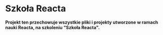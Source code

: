 # Szkoła Reacta

**Projekt ten przechowuje wszystkie pliki i projekty utworzone w ramach nauki Reacta, na szkoleniu "Szkoła Reacta".**